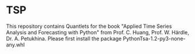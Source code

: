 # TSP
This repository contains Quantlets for the book "Applied Time Series Analysis and Forecasting with Python" from Prof.  C. Huang, Prof. W. Härdle, Dr. A. Petukhina. Please first install the package PythonTsa-1.2-py3-none-any.whl
